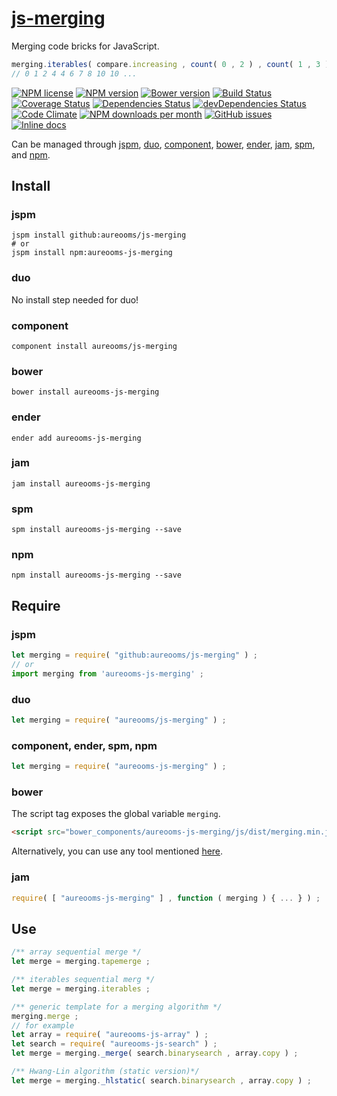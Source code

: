 [js-merging](http://aureooms.github.io/js-merging)
==

Merging code bricks for JavaScript.

```js
merging.iterables( compare.increasing , count( 0 , 2 ) , count( 1 , 3 ) ) ;
// 0 1 2 4 4 6 7 8 10 10 ...
```

[![NPM license](http://img.shields.io/npm/l/aureooms-js-merging.svg?style=flat)](https://raw.githubusercontent.com/aureooms/js-merging/master/LICENSE)
[![NPM version](http://img.shields.io/npm/v/aureooms-js-merging.svg?style=flat)](https://www.npmjs.org/package/aureooms-js-merging)
[![Bower version](http://img.shields.io/bower/v/aureooms-js-merging.svg?style=flat)](http://bower.io/search/?q=aureooms-js-merging)
[![Build Status](http://img.shields.io/travis/aureooms/js-merging.svg?style=flat)](https://travis-ci.org/aureooms/js-merging)
[![Coverage Status](http://img.shields.io/coveralls/aureooms/js-merging.svg?style=flat)](https://coveralls.io/r/aureooms/js-merging)
[![Dependencies Status](http://img.shields.io/david/aureooms/js-merging.svg?style=flat)](https://david-dm.org/aureooms/js-merging#info=dependencies)
[![devDependencies Status](http://img.shields.io/david/dev/aureooms/js-merging.svg?style=flat)](https://david-dm.org/aureooms/js-merging#info=devDependencies)
[![Code Climate](http://img.shields.io/codeclimate/github/aureooms/js-merging.svg?style=flat)](https://codeclimate.com/github/aureooms/js-merging)
[![NPM downloads per month](http://img.shields.io/npm/dm/aureooms-js-merging.svg?style=flat)](https://www.npmjs.org/package/aureooms-js-merging)
[![GitHub issues](http://img.shields.io/github/issues/aureooms/js-merging.svg?style=flat)](https://github.com/aureooms/js-merging/issues)
[![Inline docs](http://inch-ci.org/github/aureooms/js-merging.svg?branch=master&style=shields)](http://inch-ci.org/github/aureooms/js-merging)


Can be managed through [jspm](https://github.com/jspm/jspm-cli),
[duo](https://github.com/duojs/duo),
[component](https://github.com/componentjs/component),
[bower](https://github.com/bower/bower),
[ender](https://github.com/ender-js/Ender),
[jam](https://github.com/caolan/jam),
[spm](https://github.com/spmjs/spm),
and [npm](https://github.com/npm/npm).

## Install

### jspm
```terminal
jspm install github:aureooms/js-merging
# or
jspm install npm:aureooms-js-merging
```
### duo
No install step needed for duo!

### component
```terminal
component install aureooms/js-merging
```

### bower
```terminal
bower install aureooms-js-merging
```

### ender
```terminal
ender add aureooms-js-merging
```

### jam
```terminal
jam install aureooms-js-merging
```

### spm
```terminal
spm install aureooms-js-merging --save
```

### npm
```terminal
npm install aureooms-js-merging --save
```

## Require
### jspm
```js
let merging = require( "github:aureooms/js-merging" ) ;
// or
import merging from 'aureooms-js-merging' ;
```
### duo
```js
let merging = require( "aureooms/js-merging" ) ;
```

### component, ender, spm, npm
```js
let merging = require( "aureooms-js-merging" ) ;
```

### bower
The script tag exposes the global variable `merging`.
```html
<script src="bower_components/aureooms-js-merging/js/dist/merging.min.js"></script>
```
Alternatively, you can use any tool mentioned [here](http://bower.io/docs/tools/).

### jam
```js
require( [ "aureooms-js-merging" ] , function ( merging ) { ... } ) ;
```

## Use

```js
/** array sequential merge */
let merge = merging.tapemerge ;

/** iterables sequential merg */
let merge = merging.iterables ;

/** generic template for a merging algorithm */
merging.merge ;
// for example
let array = require( "aureooms-js-array" ) ;
let search = require( "aureooms-js-search" ) ;
let merge = merging._merge( search.binarysearch , array.copy ) ;

/** Hwang-Lin algorithm (static version)*/
let merge = merging._hlstatic( search.binarysearch , array.copy ) ;
```

